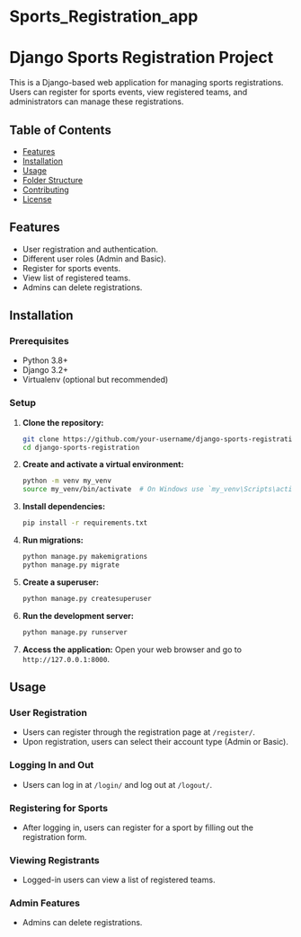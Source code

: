 # Sports_Registration_app
# Django Sports Registration Project

This is a Django-based web application for managing sports registrations. Users can register for sports events, view registered teams, and administrators can manage these registrations.

## Table of Contents
- [Features](#features)
- [Installation](#installation)
- [Usage](#usage)
- [Folder Structure](#folder-structure)
- [Contributing](#contributing)
- [License](#license)

## Features
- User registration and authentication.
- Different user roles (Admin and Basic).
- Register for sports events.
- View list of registered teams.
- Admins can delete registrations.

## Installation

### Prerequisites
- Python 3.8+
- Django 3.2+
- Virtualenv (optional but recommended)

### Setup

1. **Clone the repository:**
    ```bash
    git clone https://github.com/your-username/django-sports-registration.git
    cd django-sports-registration
    ```

2. **Create and activate a virtual environment:**
    ```bash
    python -m venv my_venv
    source my_venv/bin/activate  # On Windows use `my_venv\Scripts\activate`
    ```

3. **Install dependencies:**
    ```bash
    pip install -r requirements.txt
    ```

4. **Run migrations:**
    ```bash
    python manage.py makemigrations
    python manage.py migrate
    ```

5. **Create a superuser:**
    ```bash
    python manage.py createsuperuser
    ```

6. **Run the development server:**
    ```bash
    python manage.py runserver
    ```

7. **Access the application:**
    Open your web browser and go to `http://127.0.0.1:8000`.

## Usage

### User Registration
- Users can register through the registration page at `/register/`.
- Upon registration, users can select their account type (Admin or Basic).

### Logging In and Out
- Users can log in at `/login/` and log out at `/logout/`.

### Registering for Sports
- After logging in, users can register for a sport by filling out the registration form.

### Viewing Registrants
- Logged-in users can view a list of registered teams.

### Admin Features
- Admins can delete registrations.

